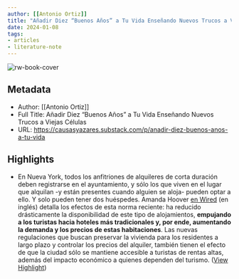 ```yaml
---
author: [[Antonio Ortiz]]
title: "Añadir Diez “Buenos Años” a Tu Vida Enseñando Nuevos Trucos a Viejas Células"
date: 2024-01-08
tags: 
- articles
- literature-note
---
```

![rw-book-cover](https://substackcdn.com/image/fetch/f_auto,q_auto:good,fl_progressive:steep/https%3A%2F%2Fsubstack-post-media.s3.amazonaws.com%2Fpublic%2Fimages%2Fde9a31e7-dde8-4963-8bc8-c5e977569838_1456x816.png)

## Metadata
- Author: [[Antonio Ortiz]]
- Full Title: Añadir Diez “Buenos Años” a Tu Vida Enseñando Nuevos Trucos a Viejas Células
- URL: https://causasyazares.substack.com/p/anadir-diez-buenos-anos-a-tu-vida

## Highlights
- En Nueva York, todos los anfitriones de alquileres de corta duración deben registrarse en el ayuntamiento, y sólo los que viven en el lugar que alquilan -y están presentes cuando alguien se aloja- pueden optar a ello. Y solo pueden tener dos huéspedes. Amanda Hoover [en Wired](https://archive.ph/51xLH) (en inglés) detalla los efectos de esta norma reciente: ha reducido drásticamente la disponibilidad de este tipo de alojamientos, **empujando a los turistas hacia hoteles más tradicionales y, por ende, aumentando la demanda y los precios de estas habitaciones**. Las nuevas regulaciones que buscan preservar la vivienda para los residentes a largo plazo y controlar los precios del alquiler, también tienen el efecto de que la ciudad sólo se mantiene accesible a turistas de rentas altas, además del impacto económico a quienes dependen del turismo. ([View Highlight](https://read.readwise.io/read/01hkjxxd0jcepme1h0m1mcm57n))
